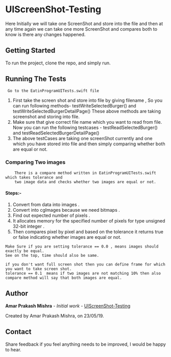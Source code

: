 # UIScreenShot-Testing
   Here Initially we will take one ScreenShot and store into the file and then at any time again we can take
   one more ScreenShot and compares both to know is there any changes happened.
    
## Getting Started
   To run the project, clone the repo, and simply run.

## Running The Tests
     Go to the EatinProgramUITests.swift file
   1.   First take the screen shot and store into file by giving filename , So you can run following methods-
        testWriteSelectedBurger()    and    testWriteSelectedBurgerDetailPage()
        These above methods are taking screenshot and storing into file.
   2.   Make sure that give correct file name which you want to read from file.
        Now you can run the following testcases -
        testReadSelectedBurger() and testReadSelectedBurgerDetailPage()
   3.   The above testCases are taking one screenShot currently and one which you have stored into file
        and then simply comparing whether both are equal or not.

### Comparing Two images
        There is a compare method written in EatinProgramUITests.swift which takes tolerance and 
        two image data and checks whether two images are equal or not.
        
  #### Steps:-
   1. Convert from data into images .
   2. Convert into cgImages because we need bitmaps .
   3. Find out expected number of pixels .
   4. It allocates memory for the specified number of pixels for type unsigned 32-bit integer .
   5. Then compares pixel by pixel and based on the tolerance it returns true or false 
      indicating whether images are equal or not.
        
    Make Sure if you are setting tolerance == 0.0 , means images should exactly be equal.
    See on the top, time should also be same.
    
    if you don't want full screen shot then you can define frame for which you want to take screen shot.
    tolerance == 0.1  means if two images are not matching 10% then also compare method will say that both images are equal. 
   
## Author
   **Amar Prakash Mishra** - *Initial work* - [UIScreenShot-Testing](https://github.com/iertamar/UIScreenShot-Testing)
   
   Created by Amar Prakash Mishra, on 23/05/19.
   
## Contact
  Share feedback if you feel anything needs to be improved, I would be happy to hear.
   
   

